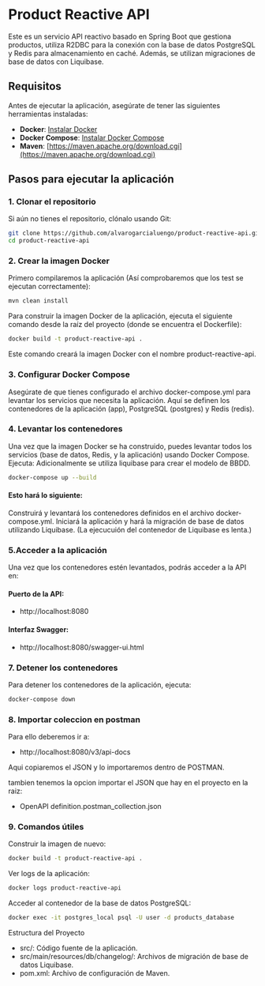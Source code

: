 # Product Reactive API

Este es un servicio API reactivo basado en Spring Boot que gestiona productos, utiliza R2DBC para la conexión con la base de datos PostgreSQL y Redis para almacenamiento en caché. Además, se utilizan migraciones de base de datos con Liquibase.

## Requisitos

Antes de ejecutar la aplicación, asegúrate de tener las siguientes herramientas instaladas:

- **Docker**: [Instalar Docker](https://www.docker.com/get-started)
- **Docker Compose**: [Instalar Docker Compose](https://docs.docker.com/compose/install/)
- **Maven**: [https://maven.apache.org/download.cgi](https://maven.apache.org/download.cgi)

## Pasos para ejecutar la aplicación

### 1. Clonar el repositorio

Si aún no tienes el repositorio, clónalo usando Git:

```bash
git clone https://github.com/alvarogarcialuengo/product-reactive-api.git
cd product-reactive-api
```
### 2. Crear la imagen Docker
Primero compilaremos la aplicación (Así comprobaremos que los test se ejecutan correctamente):
```bash
mvn clean install
```
Para construir la imagen Docker de la aplicación, ejecuta el siguiente comando desde la raíz del proyecto (donde se encuentra el Dockerfile):

```bash
docker build -t product-reactive-api .
```
Este comando creará la imagen Docker con el nombre product-reactive-api.

### 3. Configurar Docker Compose
Asegúrate de que tienes configurado el archivo docker-compose.yml para levantar los servicios que necesita la aplicación. Aquí se definen los contenedores de la aplicación (app), PostgreSQL (postgres) y Redis (redis).

### 4. Levantar los contenedores
Una vez que la imagen Docker se ha construido, puedes levantar todos los servicios (base de datos, Redis, y la aplicación) usando Docker Compose. Ejecuta:
Adicionalmente se utiliza liquibase para crear el modelo de BBDD.
```bash
docker-compose up --build
```
#### Esto hará lo siguiente:

Construirá y levantará los contenedores definidos en el archivo docker-compose.yml.
Iniciará la aplicación y hará la migración de base de datos utilizando Liquibase.
(La ejecucuión del contenedor de Liquibase es lenta.)

### 5.Acceder a la aplicación
Una vez que los contenedores estén levantados, podrás acceder a la API en:

#### Puerto de la API: 
- http://localhost:8080
#### Interfaz Swagger: 
- http://localhost:8080/swagger-ui.html
### 7. Detener los contenedores
Para detener los contenedores de la aplicación, ejecuta:

```bash
docker-compose down
```
### 8. Importar coleccion en postman
Para ello deberemos ir a:
- http://localhost:8080/v3/api-docs

Aqui copiaremos el JSON y lo importaremos dentro de POSTMAN.

tambien tenemos la opcion importar el JSON que hay en el proyecto en la raiz:
- OpenAPI definition.postman_collection.json

### 9. Comandos útiles
Construir la imagen de nuevo:

```bash
docker build -t product-reactive-api .
```

Ver logs de la aplicación:

```bash
docker logs product-reactive-api
```
Acceder al contenedor de la base de datos PostgreSQL:

```bash
docker exec -it postgres_local psql -U user -d products_database
```
Estructura del Proyecto
- src/: Código fuente de la aplicación.
- src/main/resources/db/changelog/: Archivos de migración de base de datos Liquibase.
- pom.xml: Archivo de configuración de Maven.